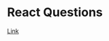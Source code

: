# React Questions

[Link](https://github.com/sudheerj/reactjs-interview-questions#when-to-use-a-class-component-over-a-function-component)



